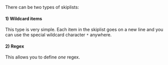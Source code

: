 There can be two types of skiplists:

#### 1) Wildcard items

This type is very simple. Each item in the skiplist goes on a new line and you can use the special wildcard
character ```*``` anywhere.

#### 2) Regex

This allows you to define *one* regex.
